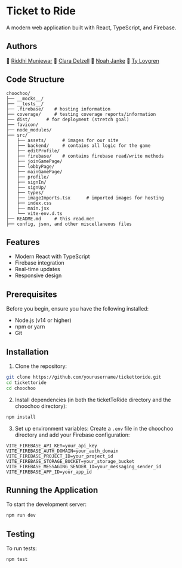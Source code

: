 # Ticket to Ride

A modern web application built with React, TypeScript, and Firebase.

## Authors

🚂 [Riddhi Munjewar](https://github.com/rmunjewar)
🚂 [Clara Delzell](https://github.com/cdelzell)
🚂 [Noah Janke](https://github.com/njanke42)
🚂 [Ty Lovgren](https://github.com/ShockWav3456)

## Code Structure

```
choochoo/
├── __mocks__/
├── __tests__/
├── .firebase/    # hosting information
├── coverage/     # testing coverage reports/information
├── dist/      # for deployment (stretch goal)
├── favicon/
├── node_modules/
├── src/
│   ├── assets/      # images for our site
│   ├── backend/     # contains all logic for the game
│   ├── editProfile/
│   ├── firebase/    # contains firebase read/write methods
│   ├── joinGamePage/
│   ├── lobbyPage/
│   ├── mainGamePage/
│   ├── profile/
│   ├── signIn/
│   ├── signUp/
│   ├── types/
│   ├── imageImports.tsx      # imported images for hosting
│   ├── index.css
│   ├── main.jsx
│   └── vite-env.d.ts
├── README.md     # this read.me!
├── config, json, and other miscellaneous files
```

## Features

- Modern React with TypeScript
- Firebase integration
- Real-time updates
- Responsive design

## Prerequisites

Before you begin, ensure you have the following installed:

- Node.js (v14 or higher)
- npm or yarn
- Git

## Installation

1. Clone the repository:

```bash
git clone https://github.com/yourusername/tickettoride.git
cd tickettoride
cd choochoo
```

2. Install dependencies (in both the ticketToRide directory and the choochoo directory):

```bash
npm install
```

3. Set up environment variables:
   Create a `.env` file in the choochoo directory and add your Firebase configuration:

```env
VITE_FIREBASE_API_KEY=your_api_key
VITE_FIREBASE_AUTH_DOMAIN=your_auth_domain
VITE_FIREBASE_PROJECT_ID=your_project_id
VITE_FIREBASE_STORAGE_BUCKET=your_storage_bucket
VITE_FIREBASE_MESSAGING_SENDER_ID=your_messaging_sender_id
VITE_FIREBASE_APP_ID=your_app_id
```

## Running the Application

To start the development server:

```bash
npm run dev
```

## Testing

To run tests:

```bash
npm test
```
